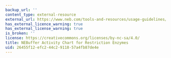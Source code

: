 ```yaml
---
backup_url: ''
content_type: external-resource
external_url: https://www.neb.com/tools-and-resources/usage-guidelines/nebuffer-performance-chart-with-restriction-enzymes
has_external_licence_warning: true
has_external_license_warning: true
is_broken: ''
license: https://creativecommons.org/licenses/by-nc-sa/4.0/
title: NEBuffer Activity Chart for Restriction Enzymes
uid: 26455f12-efc2-44c2-9118-57a4fb87de4e
---
```

